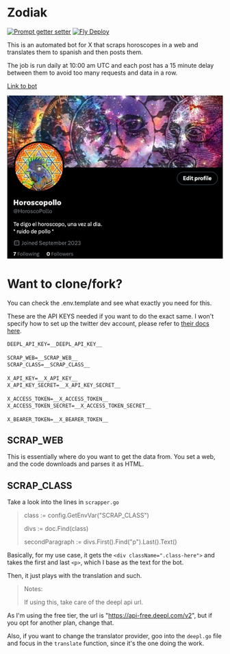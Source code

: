 # Zodiak
[![Prompt getter setter](https://github.com/gantelo/zodiak/actions/workflows/prompts-schedule.yml/badge.svg)](https://github.com/gantelo/zodiak/actions/workflows/prompts-schedule.yml) [![Fly Deploy](https://github.com/gantelo/zodiak/actions/workflows/fly.yml/badge.svg)](https://github.com/gantelo/zodiak/actions/workflows/fly.yml)

This is an automated bot for X that scraps horoscopes in a web and translates them to spanish and then posts them.

The job is run daily at 10:00 am UTC and each post has a 15 minute delay between them to avoid too many requests and data in a row.

[Link to bot](https://twitter.com/HoroscoPollo)

![Profile pic](assets/image.png)

# Want to clone/fork?

You can check the .env.template and see what exactly you need for this.

These are the API KEYS needed if you want to do the exact same. I won't specify how to set up the twitter dev account, please refer to [their docs here](https://developer.twitter.com/en/docs/twitter-api).
```
DEEPL_API_KEY=__DEEPL_API_KEY__

SCRAP_WEB=__SCRAP_WEB__
SCRAP_CLASS=__SCRAP_CLASS__

X_API_KEY=__X_API_KEY__
X_API_KEY_SECRET=__X_API_KEY_SECRET__

X_ACCESS_TOKEN=__X_ACCESS_TOKEN__
X_ACCESS_TOKEN_SECRET=__X_ACCESS_TOKEN_SECRET__

X_BEARER_TOKEN=__X_BEARER_TOKEN__

```

## SCRAP_WEB

This is essentially where do you want to get the data from. You set a web, and the code downloads and parses it as HTML.

## SCRAP_CLASS

Take a look into the lines in `scrapper.go`

> 	class := config.GetEnvVar("SCRAP_CLASS")
>
>	divs := doc.Find(class)
>
>	secondParagraph := divs.First().Find("p").Last().Text()

Basically, for my use case, it gets the `<div className=".class-here">` and takes the first and last `<p>`, which I base as the text for the bot.

Then, it just plays with the translation and such.

> Notes:
>
> If using this, take care of the deepl api url.

As I'm using the free tier, the url is "https://api-free.deepl.com/v2", but if you opt for another plan, change that.

Also, if you want to change the translator provider, goo into the `deepl.go` file and focus in the `translate` function, since it's the one doing the work.